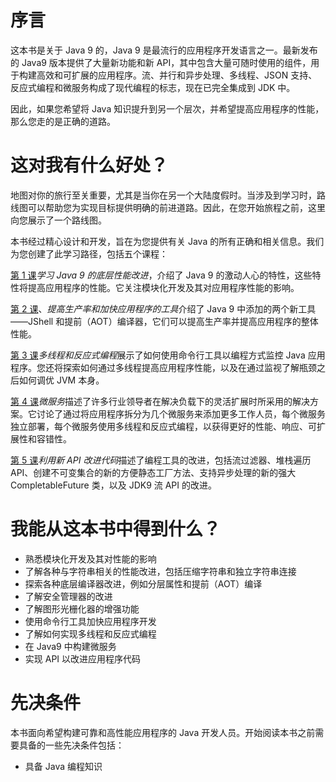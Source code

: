 # 序言

这本书是关于 Java 9 的，Java 9 是最流行的应用程序开发语言之一。最新发布的 Java9 版本提供了大量新功能和新 API，其中包含大量可随时使用的组件，用于构建高效和可扩展的应用程序。流、并行和异步处理、多线程、JSON 支持、反应式编程和微服务构成了现代编程的标志，现在已完全集成到 JDK 中。

因此，如果您希望将 Java 知识提升到另一个层次，并希望提高应用程序的性能，那么您走的是正确的道路。

# 这对我有什么好处？

地图对你的旅行至关重要，尤其是当你在另一个大陆度假时。当涉及到学习时，路线图可以帮助您为实现目标提供明确的前进道路。因此，在您开始旅程之前，这里向您展示了一个路线图。

本书经过精心设计和开发，旨在为您提供有关 Java 的所有正确和相关信息。我们为您创建了此学习路径，包括五个课程：

[第 1 课](1.html "Chapter 1. Learning Java 9 Underlying Performance Improvements")*学习 Java 9 的底层性能改进*，介绍了 Java 9 的激动人心的特性，这些特性将提高应用程序的性能。它关注模块化开发及其对应用程序性能的影响。

[第 2 课](2.html "Chapter 2. Tools for Higher Productivity and Faster Application")、*提高生产率和加快应用程序的工具*介绍了 Java 9 中添加的两个新工具——JShell 和提前（AOT）编译器，它们可以提高生产率并提高应用程序的整体性能。

[第 3 课](3.html "Chapter 3. Multithreading and Reactive Programming")*多线程和反应式编程*展示了如何使用命令行工具以编程方式监控 Java 应用程序。您还将探索如何通过多线程提高应用程序性能，以及在通过监视了解瓶颈之后如何调优 JVM 本身。

[第 4 课](4.html "Chapter 4. Microservices")*微服务*描述了许多行业领导者在解决负载下的灵活扩展时所采用的解决方案。它讨论了通过将应用程序拆分为几个微服务来添加更多工作人员，每个微服务独立部署，每个微服务使用多线程和反应式编程，以获得更好的性能、响应、可扩展性和容错性。

[第 5 课](5.html "Chapter 5. Making Use of New APIs to Improve Your Code")*利用新 API 改进代码*描述了编程工具的改进，包括流过滤器、堆栈遍历 API、创建不可变集合的新的方便静态工厂方法、支持异步处理的新的强大 CompletableFuture 类，以及 JDK9 流 API 的改进。

# 我能从这本书中得到什么？

*   熟悉模块化开发及其对性能的影响
*   了解各种与字符串相关的性能改进，包括压缩字符串和独立字符串连接
*   探索各种底层编译器改进，例如分层属性和提前（AOT）编译
*   了解安全管理器的改进
*   了解图形光栅化器的增强功能
*   使用命令行工具加快应用程序开发
*   了解如何实现多线程和反应式编程
*   在 Java9 中构建微服务
*   实现 API 以改进应用程序代码

# 先决条件

本书面向希望构建可靠和高性能应用程序的 Java 开发人员。开始阅读本书之前需要具备的一些先决条件包括：

*   具备 Java 编程知识